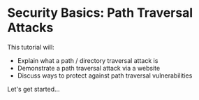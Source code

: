# Security Basics: Path Traversal Attacks

This tutorial will:

- Explain what a path / directory traversal attack is
- Demonstrate a path traversal attack via a website
- Discuss ways to protect against path traversal vulnerabilities

Let's get started...